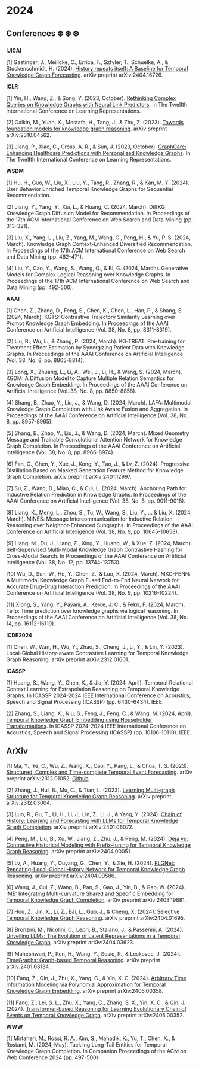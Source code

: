 # 2024

## Conferences ❄️ ❄️ ❄️

**IJICAI**

[1] Gastinger, J., Meilicke, C., Errica, F., Sztyler, T., Schuelke, A., & Stuckenschmidt, H. (2024). [History repeats itself: A Baseline for Temporal Knowledge Graph Forecasting](https://arxiv.org/abs/2404.16726). arXiv preprint arXiv:2404.16726.

**ICLR**

[1] Yin, H., Wang, Z., & Song, Y. (2023, October). [Rethinking Complex Queries on Knowledge Graphs with Neural Link Predictors](https://openreview.net/forum?id=1BmveEMNbG). In The Twelfth International Conference on Learning Representations.

[2] Galkin, M., Yuan, X., Mostafa, H., Tang, J., & Zhu, Z. (2023). [Towards foundation models for knowledge graph reasoning](https://arxiv.org/abs/2310.04562). arXiv preprint arXiv:2310.04562.

[3] Jiang, P., Xiao, C., Cross, A. R., & Sun, J. (2023, October). [GraphCare: Enhancing Healthcare Predictions with Personalized Knowledge Graphs](https://openreview.net/forum?id=tVTN7Zs0ml). In The Twelfth International Conference on Learning Representations.

**WSDM**

[1] Hu, H., Guo, W., Liu, X., Liu, Y., Tang, R., Zhang, R., & Kan, M. Y. (2024). User Behavior Enriched Temporal Knowledge Graphs for Sequential Recommendation.

[2] Jiang, Y., Yang, Y., Xia, L., & Huang, C. (2024, March). DiffKG: Knowledge Graph Diffusion Model for Recommendation. In Proceedings of the 17th ACM International Conference on Web Search and Data Mining (pp. 313-321).

[3] Liu, X., Yang, L., Liu, Z., Yang, M., Wang, C., Peng, H., & Yu, P. S. (2024, March). Knowledge Graph Context-Enhanced Diversified Recommendation. In Proceedings of the 17th ACM International Conference on Web Search and Data Mining (pp. 462-471).

[4] Liu, Y., Cao, Y., Wang, S., Wang, Q., & Bi, G. (2024, March). Generative Models for Complex Logical Reasoning over Knowledge Graphs. In Proceedings of the 17th ACM International Conference on Web Search and Data Mining (pp. 492-500).

**AAAI**

[1] Chen, Z., Zhang, D., Feng, S., Chen, K., Chen, L., Han, P., & Shang, S. (2024, March). KGTS: Contrastive Trajectory Similarity Learning over Prompt Knowledge Graph Embedding. In Proceedings of the AAAI Conference on Artificial Intelligence (Vol. 38, No. 8, pp. 8311-8319).

[2] Liu, R., Wu, L., & Zhang, P. (2024, March). KG-TREAT: Pre-training for Treatment Effect Estimation by Synergizing Patient Data with Knowledge Graphs. In Proceedings of the AAAI Conference on Artificial Intelligence (Vol. 38, No. 8, pp. 8805-8814).

[3] Long, X., Zhuang, L., Li, A., Wei, J., Li, H., & Wang, S. (2024, March). KGDM: A Diffusion Model to Capture Multiple Relation Semantics for Knowledge Graph Embedding. In Proceedings of the AAAI Conference on Artificial Intelligence (Vol. 38, No. 8, pp. 8850-8858).

[4] Shang, B., Zhao, Y., Liu, J., & Wang, D. (2024, March). LAFA: Multimodal Knowledge Graph Completion with Link Aware Fusion and Aggregation. In Proceedings of the AAAI Conference on Artificial Intelligence (Vol. 38, No. 8, pp. 8957-8965).

[5] Shang, B., Zhao, Y., Liu, J., & Wang, D. (2024, March). Mixed Geometry Message and Trainable Convolutional Attention Network for Knowledge Graph Completion. In Proceedings of the AAAI Conference on Artificial Intelligence (Vol. 38, No. 8, pp. 8966-8974).

[6] Fan, C., Chen, Y., Xue, J., Kong, Y., Tao, J., & Lv, Z. (2024). Progressive Distillation Based on Masked Generation Feature Method for Knowledge Graph Completion. arXiv preprint arXiv:2401.12997.

[7] Su, Z., Wang, D., Miao, C., & Cui, L. (2024, March). Anchoring Path for Inductive Relation Prediction in Knowledge Graphs. In Proceedings of the AAAI Conference on Artificial Intelligence (Vol. 38, No. 8, pp. 9011-9018).

[8] Liang, K., Meng, L., Zhou, S., Tu, W., Wang, S., Liu, Y., ... & Liu, X. (2024, March). MINES: Message Intercommunication for Inductive Relation Reasoning over Neighbor-Enhanced Subgraphs. In Proceedings of the AAAI Conference on Artificial Intelligence (Vol. 38, No. 9, pp. 10645-10653).

[9] Liang, M., Du, J., Liang, Z., Xing, Y., Huang, W., & Xue, Z. (2024, March). Self-Supervised Multi-Modal Knowledge Graph Contrastive Hashing for Cross-Modal Search. In Proceedings of the AAAI Conference on Artificial Intelligence (Vol. 38, No. 12, pp. 13744-13753).

[10] Wu, D., Sun, W., He, Y., Chen, Z., & Luo, X. (2024, March). MKG-FENN: A Multimodal Knowledge Graph Fused End-to-End Neural Network for Accurate Drug–Drug Interaction Prediction. In Proceedings of the AAAI Conference on Artificial Intelligence (Vol. 38, No. 9, pp. 10216-10224).

[11] Xiong, S., Yang, Y., Payani, A., Kerce, J. C., & Fekri, F. (2024, March). Teilp: Time prediction over knowledge graphs via logical reasoning. In Proceedings of the AAAI Conference on Artificial Intelligence (Vol. 38, No. 14, pp. 16112-16119).

**ICDE2024**

[1] Chen, W., Wan, H., Wu, Y., Zhao, S., Cheng, J., Li, Y., & Lin, Y. (2023). Local-Global History-aware Contrastive Learning for Temporal Knowledge Graph Reasoning. arXiv preprint arXiv:2312.01601.

**ICASSP**

[1] Huang, S., Wang, Y., Chen, K., & Jia, Y. (2024, April). Temporal Relational Context Learning for Extrapolation Reasoning on Temporal Knowledge Graphs. In ICASSP 2024-2024 IEEE International Conference on Acoustics, Speech and Signal Processing (ICASSP) (pp. 6430-6434). IEEE.

[2] Zhang, S., Liang, X., Niu, S., Feng, J., Feng, C., & Wang, M. (2024, April). [Temporal Knowledge Graph Embedding using Householder Transformations](https://ieeexplore.ieee.org/abstract/document/10447572). In ICASSP 2024-2024 IEEE International Conference on Acoustics, Speech and Signal Processing (ICASSP) (pp. 10106-10110). IEEE.

## ArXiv

[1] Ma, Y., Ye, C., Wu, Z., Wang, X., Cao, Y., Pang, L., & Chua, T. S. (2023). [Structured, Complex and Time-complete Temporal Event Forecasting](https://arxiv.org/abs/2312.01052). arXiv preprint arXiv:2312.01052. [Github](https://github.com/yecchen/GDELT-ComplexEvent)

[2] Zhang, J., Hui, B., Mu, C., & Tian, L. (2023). [Learning Multi-graph Structure for Temporal Knowledge Graph Reasoning](https://arxiv.org/abs/2312.03004). arXiv preprint arXiv:2312.03004.

[3] Luo, R., Gu, T., Li, H., Li, J., Lin, Z., Li, J., & Yang, Y. (2024). [Chain of History: Learning and Forecasting with LLMs for Temporal Knowledge Graph Completion](https://arxiv.org/abs/2401.06072). arXiv preprint arXiv:2401.06072.

[4] Peng, M., Liu, B., Xu, W., Jiang, Z., Zhu, J., & Peng, M. (2024). [Deja vu: Contrastive Historical Modeling with Prefix-tuning for Temporal Knowledge Graph Reasoning](https://arxiv.org/abs/2404.00051). arXiv preprint arXiv:2404.00051.

[5] Lv, A., Huang, Y., Ouyang, G., Chen, Y., & Xie, H. (2024). [RLGNet: Repeating-Local-Global History Network for Temporal Knowledge Graph Reasoning](https://arxiv.org/abs/2404.00586). arXiv preprint arXiv:2404.00586.

[6] Wang, J., Cui, Z., Wang, B., Pan, S., Gao, J., Yin, B., & Gao, W. (2024). [IME: Integrating Multi-curvature Shared and Specific Embedding for Temporal Knowledge Graph Completion](https://arxiv.org/abs/2403.19881). arXiv preprint arXiv:2403.19881.

[7] Hou, Z., Jin, X., Li, Z., Bai, L., Guo, J., & Cheng, X. (2024). [Selective Temporal Knowledge Graph Reasoning](https://arxiv.org/abs/2404.01695). arXiv preprint arXiv:2404.01695.

[8] Bronzini, M., Nicolini, C., Lepri, B., Staiano, J., & Passerini, A. (2024). [Unveiling LLMs: The Evolution of Latent Representations in a Temporal Knowledge Graph](https://arxiv.org/abs/2404.03623). arXiv preprint arXiv:2404.03623.

[9] Maheshwari, P., Ren, H., Wang, Y., Sosic, R., & Leskovec, J. (2024). [TimeGraphs: Graph-based Temporal Reasoning](https://arxiv.org/abs/2401.03134). arXiv preprint arXiv:2401.03134.

[10] Fang, Z., Qin, J., Zhu, X., Yang, C., & Yin, X. C. (2024). [Arbitrary Time Information Modeling via Polynomial Approximation for Temporal Knowledge Graph Embedding](https://arxiv.org/abs/2405.00358). arXiv preprint arXiv:2405.00358.

[11] Fang, Z., Lei, S. L., Zhu, X., Yang, C., Zhang, S. X., Yin, X. C., & Qin, J. (2024). [Transformer-based Reasoning for Learning Evolutionary Chain of Events on Temporal Knowledge Graph](https://arxiv.org/abs/2405.00352). arXiv preprint arXiv:2405.00352.

**WWW**

[1] Mirtaheri, M., Rossi, R. A., Kim, S., Mahadik, K., Yu, T., Chen, X., & Rostami, M. (2024, May). Tackling Long-Tail Entities for Temporal Knowledge Graph Completion. In Companion Proceedings of the ACM on Web Conference 2024 (pp. 497-500).
